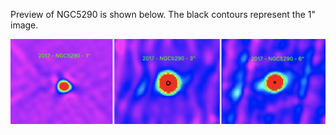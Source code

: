 Preview of NGC5290 is shown below. The black contours represent the 1" image. 

![NGC5290](NGC5290.png "NGC5290")


